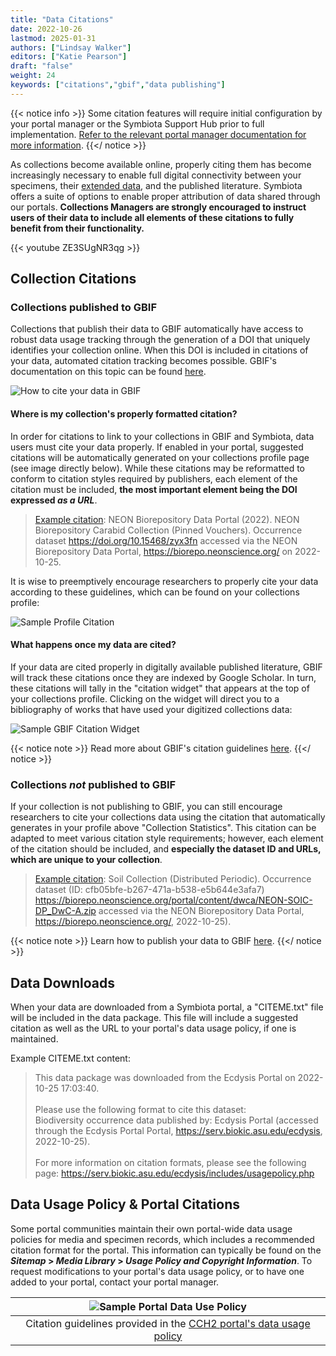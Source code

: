 ```yaml
---
title: "Data Citations"
date: 2022-10-26
lastmod: 2025-01-31
authors: ["Lindsay Walker"]
editors: ["Katie Pearson"]
draft: "false"
weight: 24
keywords: ["citations","gbif","data publishing"]
---
```


{{< notice info >}}
Some citation features will require initial configuration by your portal manager or the Symbiota Support Hub prior to full implementation. [Refer to the relevant portal manager documentation for more information](/symbiota-docs/portal_manager/current_notes/citations/).
 {{</ notice >}}
 
 As collections become available online, properly citing them has become increasingly necessary to enable full digital connectivity between your specimens, their [extended data](https://academic.oup.com/bioscience/article/72/10/978/6648186), and the published literature. Symbiota offers a suite of options to enable proper attribution of data shared through our portals. **Collections Managers are strongly encouraged to instruct users of their data to include all elements of these citations to fully benefit from their functionality.**
 
  {{< youtube ZE3SUgNR3qg >}}
 
## Collection Citations

### Collections published to GBIF
Collections that publish their data to GBIF automatically have access to robust data usage tracking through the generation of a DOI that uniquely identifies your collection online. When this DOI is included in citations of your data, automated citation tracking becomes possible. GBIF's documentation on this topic can be found [here](https://www.gbif.org/citation-guidelines).

![How to cite your data in GBIF](/symbiota-docs/images/citation_gbif1.png)

#### Where is my collection's properly formatted citation?

In order for citations to link to your collections in GBIF and Symbiota, data users must cite your data properly. If enabled in your portal, suggested citations will be automatically generated on your collections profile page (see image directly below). While these citations may be reformatted to conform to citation styles required by publishers, each element of the citation must be included, **the most important element being the DOI expressed _as a URL_**.

> [Example citation](https://biorepo.neonscience.org/portal/collections/misc/collprofiles.php?collid=39):
> NEON Biorepository Data Portal (2022). NEON Biorepository Carabid Collection (Pinned Vouchers). Occurrence dataset https://doi.org/10.15468/zyx3fn accessed via the NEON Biorepository Data Portal, https://biorepo.neonscience.org/ on 2022-10-25.

It is wise to preemptively encourage researchers to properly cite your data according to these guidelines, which can be found on your collections profile:

![Sample Profile Citation](/symbiota-docs/images/citation_analog.png)

#### What happens once my data are cited?
If your data are cited properly in digitally available published literature, GBIF will track these citations once they are indexed by Google Scholar. In turn, these citations will tally in the "citation widget" that appears at the top of your collections profile. Clicking on the widget will direct you to a bibliography of works that have used your digitized collections data:

![Sample GBIF Citation Widget](/symbiota-docs/images/citation_widget.png)

{{< notice note >}}
Read more about GBIF's citation guidelines [here](https://www.gbif.org/citation-guidelines).
 {{</ notice >}}

### Collections _not_ published to GBIF
If your collection is not publishing to GBIF, you can still encourage researchers to cite your collections data using the citation that automatically generates in your profile above "Collection Statistics". This citation can be adapted to meet various citation style requirements; however, each element of the citation should be included, and **especially the dataset ID and URLs, which are unique to your collection**.

> [Example citation](https://biorepo.neonscience.org/portal/collections/misc/collprofiles.php?collid=30):
> Soil Collection (Distributed Periodic). Occurrence dataset (ID: cfb05bfe-b267-471a-b538-e5b644e3afa7) https://biorepo.neonscience.org/portal/content/dwca/NEON-SOIC-DP_DwC-A.zip accessed via the NEON Biorepository Data Portal, https://biorepo.neonscience.org/, 2022-10-25).

{{< notice note >}}
Learn how to publish your data to GBIF [here](/symbiota-docs/coll_manager/data_publishing/gbif/).
 {{</ notice >}}

## Data Downloads
When your data are downloaded from a Symbiota portal, a "CITEME.txt" file will be included in the data package. This file will include a suggested citation as well as the URL to your portal's data usage policy, if one is maintained.

Example CITEME.txt content:

>This data package was downloaded from the Ecdysis Portal on 2022-10-25 17:03:40. <br><br>
> Please use the following format to cite this dataset:<br>
> Biodiversity occurrence data published by: Ecdysis Portal (accessed through the Ecdysis Portal Portal, https://serv.biokic.asu.edu/ecdysis, 2022-10-25). <br><br>
> For more information on citation formats, please see the following page: https://serv.biokic.asu.edu/ecdysis/includes/usagepolicy.php

## Data Usage Policy & Portal Citations
Some portal communities maintain their own portal-wide data usage policies for media and specimen records, which includes a recommended citation format for the portal. This information can typically be found on the **_Sitemap_ > _Media Library_ > _Usage Policy and Copyright Information_**. To request modifications to your portal's data usage policy, or to have one added to your portal, contact your portal manager. 



| ![Sample Portal Data Use Policy](/symbiota-docs/images/citation_portal.png) |
|:--:|
| Citation guidelines provided in the [CCH2 portal's data usage policy](https://www.cch2.org/portal/includes/usagepolicy.php) |
